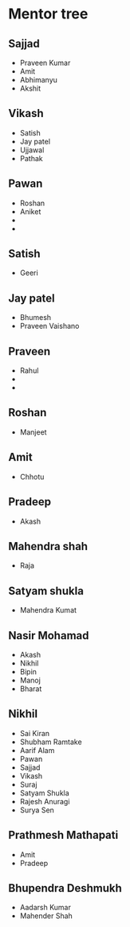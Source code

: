 # Mentor tree

## Sajjad
* Praveen Kumar
* Amit
* Abhimanyu
* Akshit

## Vikash
* Satish
* Jay patel
* Ujjawal
* Pathak

## Pawan
* Roshan
* Aniket
* 
* 

## Satish
* Geeri




## Jay patel
* Bhumesh
* Praveen Vaishano


## Praveen
* Rahul
* 
* 

## Roshan
* Manjeet

## Amit
* Chhotu

## Pradeep
* Akash

## Mahendra shah
* Raja


## Satyam shukla
* Mahendra Kumat

## Nasir Mohamad
* Akash 
* Nikhil 
* Bipin
* Manoj 
* Bharat 

## Nikhil
* Sai Kiran
* Shubham Ramtake
* Aarif Alam 
* Pawan 
* Sajjad 
* Vikash 
* Suraj
* Satyam Shukla
* Rajesh Anuragi
* Surya Sen

## Prathmesh Mathapati
* Amit
* Pradeep

## Bhupendra Deshmukh
* Aadarsh Kumar 
* Mahender Shah

##


